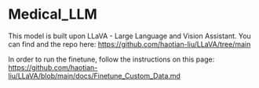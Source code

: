 # Medical_LLM

This model is built upon LLaVA - Large Language and Vision Assistant. You can find and the repo here: https://github.com/haotian-liu/LLaVA/tree/main

In order to run the finetune, follow the instructions on this page: https://github.com/haotian-liu/LLaVA/blob/main/docs/Finetune_Custom_Data.md
